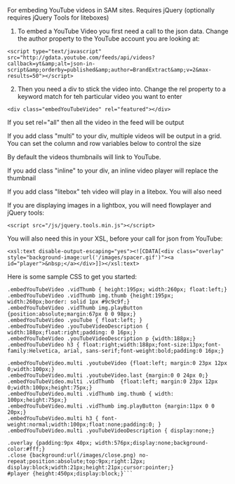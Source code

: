 For embeding YouTube videos in SAM sites. Requires jQuery (optionally requires jQuery Tools for liteboxes)

1) To embed a YouTube Video you first need a call to the json data. Change the 
author property to the YouTube account you are looking at:

`<script type="text/javascript" src="http://gdata.youtube.com/feeds/api/videos?callback=yt&amp;alt=json-in-script&amp;orderby=published&amp;author=BrandExtract&amp;v=2&max-results=50"></script>`

2) Then you need a div to stick the video into. Change the rel property to 
a keyword match for teh particular video you want to enter

`<div class="embedYouTubeVideo" rel="featured"></div>`

If you set rel="all" then all the video in the feed will be output

If you add class "multi" to your div, multiple videos will be output in a grid.
You can set the column and row variables below to control the size

By default the videos thumbnails will link to YouTube.

If you add class "inline" to your div, an inline video player will replace the thumbnail

If you add class "litebox" teh video will play in a litebox. You will also need 

If you are displaying images in a lightbox, you will need flowplayer and jQuery tools:

`<script src="/js/jquery.tools.min.js"></script>`

You will also need this in your XSL, before your call for json from YouTube:

`<xsl:text disable-output-escaping="yes"><![CDATA[<div class="overlay" style="background-image:url('/images/spacer.gif')"><a id="player">&nbsp;</a></div>]]></xsl:text>`

Here is some sample CSS to get you started:

```.embedYouTubeVideo { margin-bottom:24px; }
.embedYouTubeVideo .vidThumb { height:195px; width:260px; float:left;}
.embedYouTubeVideo .vidThumb img.thumb {height:195px; width:260px;border: solid 1px #9c9c9f;}
.embedYouTubeVideo .vidThumb img.playButton {position:absolute;margin:67px 0 0 98px;}
.embedYouTubeVideo .youTube { float:left; }
.embedYouTubeVideo .youTubeVideoDescription { width:188px;float:right;padding: 0 16px;}
.embedYouTubeVideo .youTubeVideoDescription p {width:188px;}
.embedYouTubeVideo h3 { float:right;width:188px;font-size:13px;font-family:Helvetica, arial, sans-serif;font-weight:bold;padding:0 16px;}

.embedYouTubeVideo.multi .youtubeVideo {float:left; margin:0 23px 12px 0;width:100px;}
.embedYouTubeVideo.multi .youtubeVideo.last {margin:0 0 24px 0;}
.embedYouTubeVideo.multi .vidThumb  {float:left; margin:0 23px 12px 0;width:100px;height:75px;}
.embedYouTubeVideo.multi .vidThumb img.thumb { width: 100px;height:75px;}
.embedYouTubeVideo.multi .vidThumb img.playButton {margin:11px 0 0 20px;}
.embedYouTubeVideo.multi h3 { font-weight:normal;width:100px;float:none;padding:0; }
.embedYouTubeVideo.multi .youTubeVideoDescription { display:none;}

.overlay {padding:9px 40px;	width:576px;display:none;background-color:#fff;}
.close {background:url(/images/close.png) no-repeat;position:absolute;top:9px;right:12px; display:block;width:21px;height:21px;cursor:pointer;}
#player {height:450px;display:block;}```